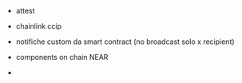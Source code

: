 - attest 
- chainlink ccip 
- notifiche custom da smart contract (no broadcast solo x recipient)


- components on chain NEAR
- 